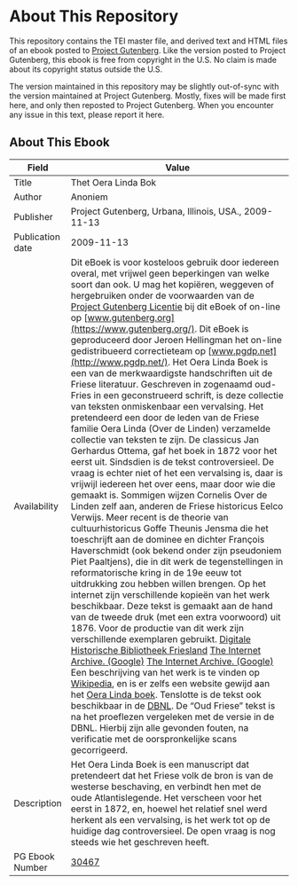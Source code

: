 # About This Repository

This repository contains the TEI master file, and derived text and HTML files of an ebook posted to [Project Gutenberg](https://www.gutenberg.org/). Like the version posted to Project Gutenberg, this ebook is free from copyright in the U.S. No claim is made about its copyright status outside the U.S.

The version maintained in this repository may be slightly out-of-sync with the version maintained at Project Gutenberg. Mostly, fixes will be made first here, and only then reposted to Project Gutenberg. When you encounter any issue in this text, please report it here.

## About This Ebook

| Field | Value |
| ----- | ----- |
| Title | Thet Oera Linda Bok |
| Author | Anoniem |
| Publisher | Project Gutenberg, Urbana, Illinois, USA., 2009-11-13 |
| Publication date | 2009-11-13 |
| Availability | Dit eBoek is voor kosteloos gebruik door iedereen overal, met vrijwel geen beperkingen van welke soort dan ook. U mag het kopiëren, weggeven of hergebruiken onder de voorwaarden van de [Project Gutenberg Licentie](https://www.gutenberg.org/license) bij dit eBoek of on-line op [www.gutenberg.org](https://www.gutenberg.org/). Dit eBoek is geproduceerd door Jeroen Hellingman het on-line gedistribueerd correctieteam op [www.pgdp.net](http://www.pgdp.net/). Het Oera Linda Boek is een van de merkwaardigste handschriften uit de Friese literatuur. Geschreven in zogenaamd oud-Fries in een geconstrueerd schrift, is deze collectie van teksten onmiskenbaar een vervalsing. Het pretendeerd een door de leden van de Friese familie Oera Linda (Over de Linden) verzamelde collectie van teksten te zijn. De classicus Jan Gerhardus Ottema, gaf het boek in 1872 voor het eerst uit. Sindsdien is de tekst controversieel. De vraag is echter niet of het een vervalsing is, daar is vrijwijl iedereen het over eens, maar door wie die gemaakt is. Sommigen wijzen Cornelis Over de Linden zelf aan, anderen de Friese historicus Eelco Verwijs. Meer recent is de theorie van cultuurhistoricus Goffe Theunis Jensma die het toeschrijft aan de dominee en dichter François Haverschmidt (ook bekend onder zijn pseudoniem Piet Paaltjens), die in dit werk de tegenstellingen in reformatorische kring in de 19e eeuw tot uitdrukking zou hebben willen brengen. Op het internet zijn verschillende kopieën van het werk beschikbaar. Deze tekst is gemaakt aan de hand van de tweede druk (met een extra voorwoord) uit 1876. Voor de productie van dit werk zijn verschillende exemplaren gebruikt. [Digitale Historische Bibliotheek Friesland](http://www.wumkes.nl/index.php?&volg=6&id=21) [The Internet Archive. (Google)](http://www.archive.org/details/thetoeralindabo01ottegoog) [The Internet Archive. (Google)](http://www.archive.org/details/thetoeralindabo02ottegoog) Een beschrijving van het werk is te vinden op [Wikipedia](http://nl.wikipedia.org/wiki/Oera_Linda), en is er zelfs een website gewijd aan het [Oera Linda boek](http://www.oeralindaboek.nl/). Tenslotte is de tekst ook beschikbaar in de [DBNL](http://www.dbnl.org/tekst/_the002thet01_01/). De “Oud Friese” tekst is na het proeflezen vergeleken met de versie in de DBNL. Hierbij zijn alle gevonden fouten, na verificatie met de oorspronkelijke scans gecorrigeerd. |
| Description | Het Oera Linda Boek is een manuscript dat pretendeert dat het Friese volk de bron is van de westerse beschaving, en verbindt hen met de oude Atlantislegende. Het verscheen voor het eerst in 1872, en, hoewel het relatief snel werd herkent als een vervalsing, is het werk tot op de huidige dag controversieel. De open vraag is nog steeds wie het geschreven heeft. |
| PG Ebook Number | [30467](https://www.gutenberg.org/ebooks/30467) |
